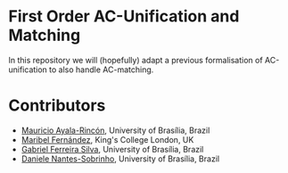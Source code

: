 # First Order AC-Unification and Matching
In this repository we will (hopefully) adapt a previous formalisation of
AC-unification to also handle AC-matching.

# Contributors 
* [Mauricio Ayala-Rincón](https://www.mat.unb.br/ayala/), University of Brasília, Brazil
* [Maribel Fernández](https://www.kcl.ac.uk/people/maribel-fernandez), King's College London, UK 
* [Gabriel Ferreira Silva](https://gabriel951.github.io/), University of Brasília, Brazil
* [Daniele Nantes-Sobrinho](https://www.mat.unb.br/dnantes/), University of Brasília, Brazil 
